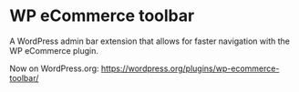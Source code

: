 # WP eCommerce toolbar

A WordPress admin bar extension that allows for faster navigation with the WP eCommerce plugin.

Now on WordPress.org: https://wordpress.org/plugins/wp-ecommerce-toolbar/



